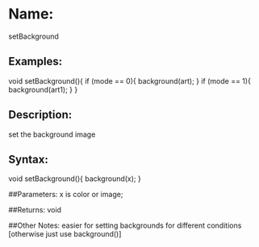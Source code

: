# Name: 
setBackground

## Examples:
void setBackground(){ 
   if (mode == 0){ 
     background(art); 
   } 
   if (mode == 1){ 
     background(art1); 
   } 
}

## Description:
set the background image 

## Syntax:
void setBackground(){ 
background(x);
}

##Parameters: 
x is color or image;

##Returns:
void

##Other Notes:
easier for setting backgrounds for different conditions [otherwise just use background()]
